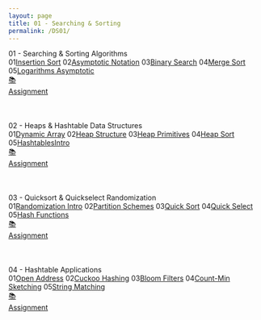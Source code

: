 ```yaml
---
layout: page
title: 01 - Searching & Sorting
permalink: /DS01/
---
```


<div class="block" style="grid-template-columns: 1fr 1fr;">
  <div class="btn text"><div class="btn name">01 - Searching & Sorting Algorithms</div>
    <div class="row" style="grid-template-columns: 2fr 1fr;">
      <div class="row" style="grid-template-columns: 1fr 5fr;">
        <a class="btn box2">01</a><a href="/01-MSDS/DS01/M101/" class="btn box1">Insertion Sort</a>
        <a class="btn box2">02</a><a href="/01-MSDS/DS01/M102/" class="btn box1">Asymptotic Notation</a>
        <a class="btn box2">03</a><a href="/01-MSDS/DS01/M103/" class="btn box1">Binary Search</a>
        <a class="btn box2">04</a><a href="/01-MSDS/DS01/M104/" class="btn box1">Merge Sort</a>
        <a class="btn box2">05</a><a href="/01-MSDS/DS01/M105/" class="btn box1">Logarithms Asymptotic</a>
        <a class="btn empty">&nbsp;</a><a class="btn empty"></a>
      </div>
      <div class="row" style="grid-template-columns: 1fr;">
        <a href="//" class="btn box2">📚<br>Assignment</a>
        <a class="btn empty">&nbsp;<br>&nbsp;</a>
        <a class="btn empty">&nbsp;<br>&nbsp;</a>
        <a class="btn empty">&nbsp;<br>&nbsp;</a>
      </div>
    </div>
  </div>
  <div class="btn text"><div class="btn name">02 - Heaps & Hashtable Data Structures</div>
    <div class="row" style="grid-template-columns: 2fr 1fr;">
      <div class="row" style="grid-template-columns: 1fr 5fr;">
        <a class="btn box2">01</a><a href="/01-MSDS/DS01/M201/" class="btn box1">Dynamic Array</a>
        <a class="btn box2">02</a><a href="/01-MSDS/DS01/M202/" class="btn box1">Heap Structure</a>
        <a class="btn box2">03</a><a href="/01-MSDS/DS01/M203/" class="btn box1">Heap Primitives</a>
        <a class="btn box2">04</a><a href="/01-MSDS/DS01/M204/" class="btn box1">Heap Sort</a>
        <a class="btn box2">05</a><a href="/01-MSDS/DS01/M205/" class="btn box1">HashtablesIntro</a>
        <a class="btn empty">&nbsp;</a><a class="btn empty"></a>
      </div>
      <div class="row" style="grid-template-columns: 1fr;">
        <a href="//" class="btn box2">📚<br>Assignment</a>
        <a class="btn empty">&nbsp;<br>&nbsp;</a>
        <a class="btn empty">&nbsp;<br>&nbsp;</a>
        <a class="btn empty">&nbsp;<br>&nbsp;</a>
      </div>
    </div>
  </div>
</div>

<div class="block" style="grid-template-columns: 1fr 1fr;">
  <div class="btn text"><div class="btn name">03 - Quicksort & Quickselect Randomization</div>
    <div class="row" style="grid-template-columns: 2fr 1fr;">
      <div class="row" style="grid-template-columns: 1fr 5fr;">
        <a class="btn box2">01</a><a href="/01-MSDS/DS01/M301/" class="btn box1">Randomization Intro</a>
        <a class="btn box2">02</a><a href="/01-MSDS/DS01/M302/" class="btn box1">Partition Schemes</a>
        <a class="btn box2">03</a><a href="/01-MSDS/DS01/M303/" class="btn box1">Quick Sort</a>
        <a class="btn box2">04</a><a href="/01-MSDS/DS01/M304/" class="btn box1">Quick Select</a>
        <a class="btn box2">05</a><a href="/01-MSDS/DS01/M305/" class="btn box1">Hash Functions</a>
        <a class="btn empty">&nbsp;</a><a class="btn empty"></a>
      </div>
      <div class="row" style="grid-template-columns: 1fr;">
        <a href="//" class="btn box2">📚<br>Assignment</a>
        <a class="btn empty">&nbsp;<br>&nbsp;</a>
        <a class="btn empty">&nbsp;<br>&nbsp;</a>
        <a class="btn empty">&nbsp;<br>&nbsp;</a>
      </div>
    </div>
  </div>
  <div class="btn text"><div class="btn name">04 - Hashtable Applications</div>
    <div class="row" style="grid-template-columns: 2fr 1fr;">
      <div class="row" style="grid-template-columns: 1fr 5fr;">
        <a class="btn box2">01</a><a href="/01-MSDS/DS01/M401/" class="btn box1">Open Address</a>
        <a class="btn box2">02</a><a href="/01-MSDS/DS01/M402/" class="btn box1">Cuckoo Hashing</a>
        <a class="btn box2">03</a><a href="/01-MSDS/DS01/M403/" class="btn box1">Bloom Filters</a>
        <a class="btn box2">04</a><a href="/01-MSDS/DS01/M404/" class="btn box1">Count-Min Sketching</a>
        <a class="btn box2">05</a><a href="/01-MSDS/DS01/M405/" class="btn box1">String Matching</a>
        <a class="btn empty">&nbsp;</a><a class="btn empty"></a>
      </div>
      <div class="row" style="grid-template-columns: 1fr;">
        <a href="//" class="btn box2">📚<br>Assignment</a>
        <a class="btn empty">&nbsp;<br>&nbsp;</a>
        <a class="btn empty">&nbsp;<br>&nbsp;</a>
        <a class="btn empty">&nbsp;<br>&nbsp;</a>
      </div>
    </div>
  </div>
</div>
